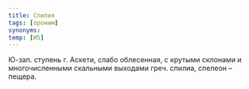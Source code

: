 ```yaml
---
title: Спилия
tags: [ороним]
synonyms:
temp: [И5]
---
```


Ю-зап. ступень г. Аскети, слабо облесенная, с крутыми склонами и многочисленными
скальными выходами греч. спилиа, спелеон – пещера.
